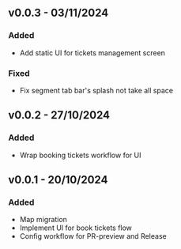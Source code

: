 ## v0.0.3 - 03/11/2024
### Added
- Add static UI for tickets management screen
### Fixed
- Fix segment tab bar's splash not take all space


## v0.0.2 - 27/10/2024
### Added
- Wrap booking tickets workflow for UI

## v0.0.1 - 20/10/2024
### Added
- Map migration
- Implement UI for book tickets flow
- Config workflow for PR-preview and Release